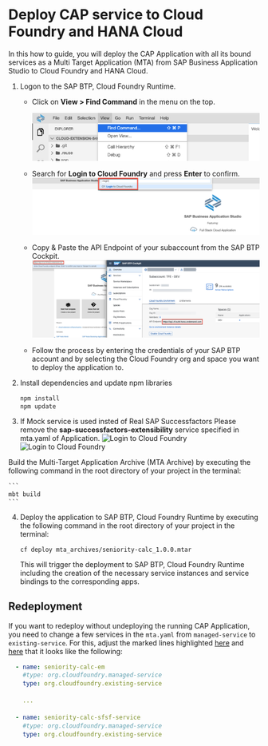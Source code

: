 # Deploy CAP service to Cloud Foundry and HANA Cloud

In this how to guide, you will deploy the CAP Application with all its bound services as a Multi Target Application (MTA) from SAP Business Application Studio to Cloud Foundry and HANA Cloud.

1. Logon to the SAP BTP, Cloud Foundry Runtime. 

    - Click on **View > Find Command** in the menu on the top.
   
      ![Find Command](./images/bas-0.png)
    - Search for **Login to Cloud Foundry** and press **Enter** to confirm.
      ![Login to Cloud Foundry](./images/bas-1.png)

    - Copy & Paste the API Endpoint of your subaccount from the SAP BTP Cockpit. 
      ![Login to Cloud Foundry](./images/bas-2.png)
 
    - Follow the process by entering the credentials of your SAP BTP account and by selecting the Cloud Foundry org and space you want to deploy the application to.

2. Install dependencies and update npm libraries

    ```
    npm install
    npm update
    ```
    
3. If Mock service is used insted of Real SAP Successfactors Please remove the **sap-successfactors-extensibility** service specified in mta.yaml of Application. 
![Login to Cloud Foundry](./images/mocksfsf7.png)
![Login to Cloud Foundry](./images/mocksfsf8.png)

Build the Multi-Target Application Archive (MTA Archive) by executing the following command in the root directory of your project in the terminal:

    ```
    mbt build
    ```

4. Deploy the application to SAP BTP, Cloud Foundry Runtime by executing the following command in the root directory of your project in the terminal:

    ```
    cf deploy mta_archives/seniority-calc_1.0.0.mtar
    ```

    This will trigger the deployment to SAP BTP, Cloud Foundry Runtime including the creation of the necessary service instances and service bindings to the corresponding apps.

## Redeployment
If you want to redeploy without undeploying the running CAP Application, you need to change a few services in the ```mta.yaml``` from ```managed-service``` to ```existing-service```. For this, adjust the marked lines highlighted [here](https://github.com/SAP-samples/successfactors-extension-calculate-employee-seniority/blob/main/mta.yaml#L49-L50) and [here](https://github.com/SAP-samples/successfactors-extension-calculate-employee-seniority/blob/main/mta.yaml#L61-L62) that it looks like the following:

```yaml
  - name: seniority-calc-em
    #type: org.cloudfoundry.managed-service
    type: org.cloudfoundry.existing-service
    
    ...

  - name: seniority-calc-sfsf-service
    #type: org.cloudfoundry.managed-service
    type: org.cloudfoundry.existing-service
```

